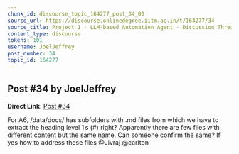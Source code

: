 ```yaml
---
chunk_id: discourse_topic_164277_post_34_00
source_url: https://discourse.onlinedegree.iitm.ac.in/t/164277/34
source_title: Project 1 - LLM-based Automation Agent - Discussion Thread [TDS Jan 2025]
content_type: discourse
tokens: 101
username: JoelJeffrey
post_number: 34
topic_id: 164277
---
```


## Post #34 by JoelJeffrey

**Direct Link**: [Post #34](https://discourse.onlinedegree.iitm.ac.in/t/164277/34)

For A6, /data/docs/ has subfolders with .md files from which we have to extract the heading level 1’s (#) right? Apparently there are few files with different content but the same name. Can someone confirm the same? If yes how to address these files @Jivraj @carlton
